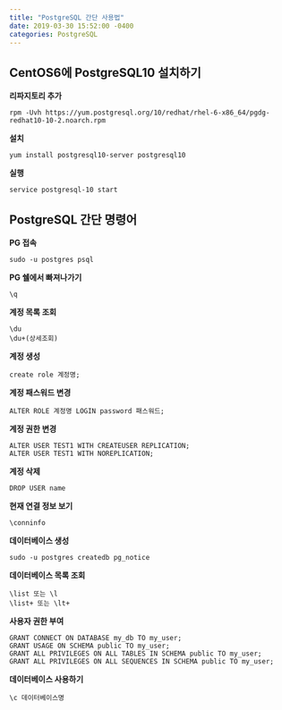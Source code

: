 ```yaml
---
title: "PostgreSQL 간단 사용법"
date: 2019-03-30 15:52:00 -0400
categories: PostgreSQL
---
```


## CentOS6에 PostgreSQL10 설치하기

**리파지토리 추가**
```code
rpm -Uvh https://yum.postgresql.org/10/redhat/rhel-6-x86_64/pgdg-redhat10-10-2.noarch.rpm
```

**설치**
```code
yum install postgresql10-server postgresql10
```


**실행**
```code
service postgresql-10 start
```  

## PostgreSQL 간단 명령어

**PG 접속**
```code
sudo -u postgres psql
```

**PG 쉘에서 빠져나가기**
```code
\q
```

**계정 목록 조회**
```code
\du 
\du+(상세조회)
```

**계정 생성**
```code
create role 계정명;
```

**계정 패스워드 변경**
```code
ALTER ROLE 계정명 LOGIN password 패스워드;
```

**계정 권한 변경**
```code
ALTER USER TEST1 WITH CREATEUSER REPLICATION;
ALTER USER TEST1 WITH NOREPLICATION;
```

**계정 삭제**
```code
DROP USER name
```

**현재 연결 정보 보기**
```code
\conninfo
```

**데이터베이스 생성**
```code
sudo -u postgres createdb pg_notice
```

**데이터베이스 목록 조회**
```code
\list 또는 \l
\list+ 또는 \lt+
```

**사용자 권한 부여**
```code
GRANT CONNECT ON DATABASE my_db TO my_user;
GRANT USAGE ON SCHEMA public TO my_user;
GRANT ALL PRIVILEGES ON ALL TABLES IN SCHEMA public TO my_user;
GRANT ALL PRIVILEGES ON ALL SEQUENCES IN SCHEMA public TO my_user;
```

**데이터베이스 사용하기**
```code
\c 데이터베이스명
```
